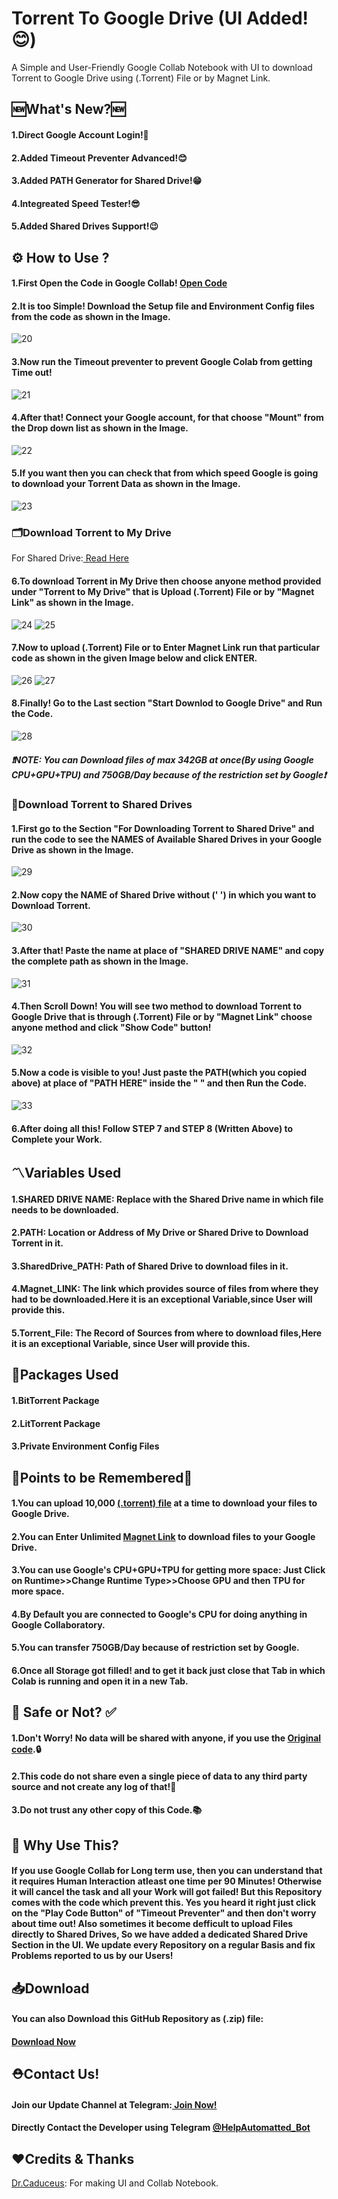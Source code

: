 # Torrent To Google Drive (UI Added!😊)
A Simple and User-Friendly Google Collab Notebook with UI to download Torrent to Google Drive using (.Torrent) File or by Magnet Link.

<h2>🆕What's New?🆕</h2>
<h4>1.Direct Google Account Login!🤩</h4>
<h4>2.Added Timeout Preventer Advanced!😊</h4>
<h4>3.Added PATH Generator for Shared Drive!😁</h4>
<h4>4.Integreated Speed Tester!😎</h4>
<h4>5.Added Shared Drives Support!😉</h4>

<h2>⚙️ How to Use ?</h2>
<h4> 1.First Open the Code in Google Collab! <a href="https://colab.research.google.com/github/TheCaduceus/Torrent-to-GoogleDrive/blob/main/Torrent%20to%20Google%20Drive.ipynb">Open Code</a> </h4>
<h4> 2.It is too Simple! Download the Setup file and Environment Config files from the code as shown in the Image.</h4>
<img src="Img/20.png" alt="20">
<h4> 3.Now run the Timeout preventer to prevent Google Colab from getting Time out!</h4>
<img src="Img/21.png" alt="21">
<h4> 4.After that! Connect your Google account, for that choose "Mount" from the Drop down list as shown in the Image.</h4>
<img src="Img/22.png" alt="22">
<h4> 5.If you want then you can check that from which speed Google is going to download your Torrent Data as shown in the Image.</a></h4>
<img src="Img/23.png" alt="23">
<h3>🗂️Download Torrent to My Drive</h3>
<p>For Shared Drive:<a href="https://github.com/TheCaduceus/Torrent-to-GoogleDrive#download-torrent-to-shared-drives"> Read Here</a></p>
<h4> 6.To download Torrent in My Drive then choose anyone method provided under "Torrent to My Drive" that is Upload (.Torrent) File or by "Magnet Link" as shown in the Image.</h4>
<img src="Img/24.png" alt="24">
<img src="Img/25.png" alt="25">
<h4> 7.Now to upload (.Torrent) File or to Enter Magnet Link run that particular code as shown in the given Image below and click ENTER.</h4>
<img src="Img/26.png" alt="26">
<img src="Img/27.png" alt="27">
<h4> 8.Finally! Go to the Last section "Start Downlod to Google Drive" and Run the Code.</h4>
<img src="Img/28.png" alt="28">
<h5> <b><i>❗NOTE: You can Download files of max 342GB at once(By using Google CPU+GPU+TPU) and 750GB/Day because of the restriction set by Google❗</i></b></h5>
<h3>📂Download Torrent to Shared Drives</h3>
<h4> 1.First go to the Section "For Downloading Torrent to Shared Drive" and run the code to see the NAMES of Available Shared Drives in your Google Drive as shown in the Image.</h4>
<img src="Img/29.png" alt="29">
<h4> 2.Now copy the NAME of Shared Drive without (' ') in which you want to Download Torrent.</h4>
<img src="Img/30.png" alt="30">
<h4> 3.After that! Paste the name at place of "SHARED DRIVE NAME" and copy the complete path as shown in the Image.</h4>
<img src="Img/31.png" alt="31">
<h4> 4.Then Scroll Down! You will see two method to download Torrent to Google Drive that is through (.Torrent) File or by "Magnet Link" choose anyone method and click "Show Code" button!</h4>
<img src="Img/32.png" alt="32">
<h4> 5.Now a code is visible to you! Just paste the PATH(which you copied above) at place of "PATH HERE" inside the " " and then Run the Code.</h4>
<img src="Img/33.png" alt="33">
<h4> 6.After doing all this! Follow STEP 7 and STEP 8 (Written Above) to Complete your Work.</h4>
<h2>〽️Variables Used</h2>
<h4>1.SHARED DRIVE NAME: Replace with the Shared Drive name in which file needs to be downloaded.</h4>
<h4>2.PATH: Location or Address of My Drive or Shared Drive to Download Torrent in it.</h4>
<h4>3.SharedDrive_PATH: Path of Shared Drive to download files in it.</h4>
<h4>4.Magnet_LINK: The link which provides source of files from where they had to be downloaded.Here it is an exceptional Variable,since User will provide this.</h4>
<h4>5.Torrent_File: The Record of Sources from where to download files,Here it is an exceptional Variable, since User will provide this.</h4>
<h2>📑Packages Used</h2>
<h4>1.BitTorrent Package</h4>
<h4>2.LitTorrent Package</h4>
<h4>3.Private Environment Config Files</h4>
<h2>🎯Points to be Remembered🎯</h2>
<h4>1.You can upload 10,000 <a href="https://github.com/TheCaduceus/Torrent-to-GoogleDrive#5torrent_file-the-record-of-sources-from-where-to-download-fileshere-it-is-an-exceptional-variable-since-user-will-provide-this">(.torrent) file</a> at a time to download your files to Google Drive.</h4>
<h4>2.You can Enter Unlimited <a href="https://github.com/TheCaduceus/Torrent-to-GoogleDrive/blob/main/README.MD#4magnet_link-the-link-which-provides-source-of-files-from-where-they-had-to-be-downloadedhere-it-is-an-exceptional-variablesince-user-will-provide-this">Magnet Link</a> to download files to your Google Drive.</h4>
<h4>3.You can use Google's CPU+GPU+TPU for getting more space: Just Click on Runtime>>Change Runtime Type>>Choose GPU and then TPU for more space.</h4>
<h4>4.By Default you are connected to Google's CPU for doing anything in Google Collaboratory.</h4>
<h4>5.You can transfer 750GB/Day because of restriction set by Google.</h4>
<h4>6.Once all Storage got filled! and to get it back just close that Tab in which Colab is running and open it in a new Tab.</h4>
<h2> 🔐 Safe or Not? ✅</h2>
<h4> 1.Don't Worry! No data will be shared with anyone, if you use the <a href="https://github.com/TheCaduceus/Torrent-to-GoogleDrive">Original code</a>.🔒</h4>
<h4> 2.This code do not share even a single piece of data to any third party source and not create any log of that!🔑</h4>
<h4> 3.Do not trust any other copy of this Code.📚</h4>
<h2> 🤔 Why Use This?</h2>
<h4>If you use Google Collab for Long term use, then you can understand that it requires Human Interaction atleast one time per 90 Minutes! Otherwise it will cancel the task and all your Work will got failed! But this Repository comes with the code which prevent this. Yes you heard it right just click on the "Play Code Button" of "Timeout Preventer" and then don't worry about time out! Also sometimes it become defficult to upload Files directly to Shared Drives, So we have added a dedicated Shared Drive Section in the UI. We update every Repository on a regular Basis and fix Problems reported to us by our Users!</h4>
<h2> 📥Download</h2>
<h4> You can also Download this GitHub Repository as (.zip) file:</h4>
<h4> <a href="https://github.com/TheCaduceus/Torrent-to-GoogleDrive/archive/refs/heads/main.zip">Download Now</a></h4>
<h2>⛑Contact Us!</h2>
<h4>Join our Update Channel at Telegram:<a href="https://telegram.me/TheCaduceusUPDATE"> Join Now!</a>
<h4>Directly Contact the Developer using Telegram <a href="https://telegram.me/HelpAutomatted_Bot">@HelpAutomatted_Bot</a></h4>
<h2>❤️Credits & Thanks</h2>
<p><a href="https://github.com/TheCaduceus">Dr.Caduceus</a>: For making UI and Collab Notebook.</p>
